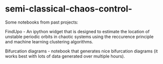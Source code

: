 # semi-classical-chaos-control-

Some notebooks from past projects:

FindUpo - An ipython widget that is designed to estimate the location of unstable periodic orbits in chaotic systems using the reccurence principle and machine learning clustering algorithms.

Bifurcation diagrams - notebook that generates nice bifurcation diagrams (it works best with lots of data generated over multiple hours). 
